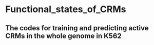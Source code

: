 # Functional_states_of_CRMs
## The codes for training and predicting active CRMs in the whole genome in K562
